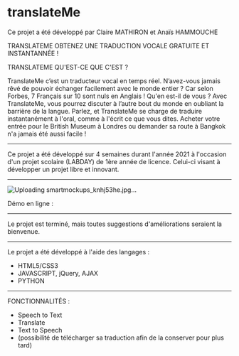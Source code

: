 # translateMe


Ce projet a été développé par Claire MATHIRON et Anaïs HAMMOUCHE


TRANSLATEME
OBTENEZ UNE TRADUCTION VOCALE GRATUITE ET INSTANTANNÉE !



TRANSLATEME QU'EST-CE QUE C'EST ?

TranslateMe c’est un traducteur vocal en temps réel.
N’avez-vous jamais rêvé de pouvoir échanger facilement avec le monde entier ? Car selon Forbes, 7 Français sur 10 sont nuls en Anglais ! Qu'en est-il de vous ? Avec TranslateMe, vous pourrez discuter à l’autre bout du monde en oubliant la barrière de la langue. Parlez, et TranslateMe se charge de traduire instantanément à l'oral, comme à l'écrit ce que vous dites. Acheter votre entrée pour le British Museum à Londres ou demander sa route à Bangkok n'a jamais été aussi facile ! 


------------------------


Ce projet a été développé sur 4 semaines durant l'année 2021 à l'occasion d'un projet scolaire (LABDAY) de 1ère année de licence. Celui-ci visant à développer un projet libre et innovant.


------------------------

![Uploading smartmockups_knhj53he.jpg…]()



Démo en ligne : 


------------------------


Le projet est terminé, mais toutes suggestions d'améliorations seraient la bienvenue.


------------------------


Le projet a été développé à l'aide des langages :

- HTML5/CSS3
- JAVASCRIPT, jQuery, AJAX
- PYTHON


------------------------

FONCTIONNALITÉS :

- Speech to Text
- Translate
- Text to Speech
- (possibilité de télécharger sa traduction afin de la conserver pour plus tard)
